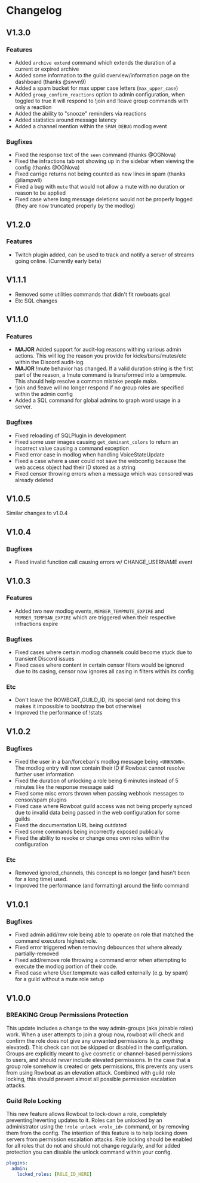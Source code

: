 # Changelog

## V1.3.0

### Features

* Added `archive extend` command which extends the duration of a current or expired archive
* Added some information to the guild overview/information page on the dashboard \(thanks @swvn9\)
* Added a spam bucket for max upper case letters \(`max_upper_case`\)
* Added `group_confirm_reactions` option to admin configuration, when toggled to true it will respond to !join and !leave group commands with only a reaction
* Added the ability to "snooze" reminders via reactions
* Added statistics around message latency
* Added a channel mention within the `SPAM_DEBUG` modlog event

### Bugfixes

* Fixed the response text of the `seen` command \(thanks @OGNova\)
* Fixed the infractions tab not showing up in the sidebar when viewing the config \(thanks @OGNova\)
* Fixed carrige returns not being counted as new lines in spam \(thanks @liampwll\)
* Fixed a bug with `mute` that would not allow a mute with no duration or reason to be applied
* Fixed case where long message deletions would not be properly logged \(they are now truncated properly by the modlog\)

## V1.2.0

### Features

* Twitch plugin added, can be used to track and notify a server of streams going online. \(Currently early beta\)

## V1.1.1

* Removed some utilities commands that didn't fit rowboats goal
* Etc SQL changes

## V1.1.0

### Features

* **MAJOR** Added support for audit-log reasons withing various admin actions. This will log the reason you provide for kicks/bans/mutes/etc within the Discord audit-log.
* **MAJOR** !mute behavior has changed. If a valid duration string is the first part of the reason, a !mute command is transformed into a tempmute. This should help resolve a common mistake people make.
* !join and !leave will no longer respond if no group roles are specified within the admin config
* Added a SQL command for global admins to graph word usage in a server.

### Bugfixes

* Fixed reloading of SQLPlugin in development
* Fixed some user images causing `get_dominant_colors` to return an incorrect value causing a command exception
* Fixed error case in modlog when handling VoiceStateUpdate
* Fixed a case where a user could not save the webconfig because the web access object had their ID stored as a string
* Fixed censor throwing errors when a message which was censored was already deleted

## V1.0.5

Similar changes to v1.0.4

## V1.0.4

### Bugfixes

* Fixed invalid function call causing errors w/ CHANGE\_USERNAME event

## V1.0.3

### Features

* Added two new modlog events, `MEMBER_TEMPMUTE_EXPIRE` and `MEMBER_TEMPBAN_EXPIRE` which are triggered when their respective infractions expire

### Bugfixes

* Fixed cases where certain modlog channels could become stuck due to transient Discord issues
* Fixed cases where content in certain censor filters would be ignored due to its casing, censor now ignores all casing in filters within its config

### Etc

* Don't leave the ROWBOAT\_GUILD\_ID, its special \(and not doing this makes it impossible to bootstrap the bot otherwise\)
* Improved the performance of !stats

## V1.0.2

### Bugfixes

* Fixed the user in a ban/forceban's modlog message being `<UNKNOWN>`. The modlog entry will now contain their ID if Rowboat cannot resolve further user information
* Fixed the duration of unlocking a role being 6 minutes instead of 5 minutes like the response message said
* Fixed some misc errors thrown when passing webhook messages to censor/spam plugins
* Fixed case where Rowboat guild access was not being properly synced due to invalid data being passed in the web configuration for some guilds
* Fixed the documentation URL being outdated
* Fixed some commands being incorrectly exposed publically
* Fixed the ability to revoke or change ones own roles within the configuration

### Etc

* Removed ignored\_channels, this concept is no longer \(and hasn't been for a long time\) used.
* Improved the performance \(and formatting\) around the !info command

## V1.0.1

### Bugfixes

* Fixed admin add/rmv role being able to operate on role that matched the command executors highest role.
* Fixed error triggered when removing debounces that where already partially-removed
* Fixed add/remove role throwing a command error when attempting to execute the modlog portion of their code.
* Fixed case where User.tempmute was called externally \(e.g. by spam\) for a guild without a mute role setup

## V1.0.0

### **BREAKING** Group Permissions Protection

This update includes a change to the way admin-groups \(aka joinable roles\) work. When a user attempts to join a group now, rowboat will check and confirm the role does not give any unwanted permissions \(e.g. _anything_ elevated\). This check can not be skipped or disabled in the configuration. Groups are explicitly meant to give cosmetic or channel-based permissions to users, and should _never_ include elevated permissions. In the case that a group role somehow is created or gets permissions, this prevents any users from using Rowboat as an elevation attack. Combined with guild role locking, this should prevent almost all possible permission escalation attacks.

### Guild Role Locking

This new feature allows Rowboat to lock-down a role, completely preventing/reverting updates to it. Roles can be unlocked by an administrator using the `!role unlock <role_id>` command, or by removing them from the config. The intention of this feature is to help locking down servers from permission escalation attacks. Role locking should be enabled for all roles that do not and should not change regularly, and for added protection you can disable the unlock command within your config.

```yaml
plugins:
  admin:
    locked_roles: [ROLE_ID_HERE]
```

